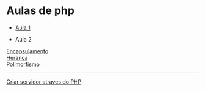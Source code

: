 # Aulas de php

- <a href="aula_php/aula01">Aula 1</a>

- Aula 2 <br>
<div>
   <a href="aula_php/aula02/encapsulamento.php">Encapsulamento </a> <br>
<a href="aula_php/aula02/heranca.php">Herança</a> <br>
<a href="aula_php/aula02/polimorfismo.php">Polimorfismo</a> <br>
  </div>


<hr>

<a href="servidorPHP.md"> Criar servidor atraves do PHP </a>
